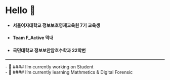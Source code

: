 # Hello 👋

+ #### 서울여자대학교 정보보호영재교육원 7기 교육생
+ #### Team F_Active 막내
+ #### 국민대학교 정보보안암호수학과 22학번
<hr>
- 🔭 #### I’m currently working on Student
<br>
- 🌱 #### I’m currently learning Mathmetics & Digital Forensic

<!--
**llist-df/llist-df** is a ✨ _special_ ✨ repository because its `README.md` (this file) appears on your GitHub profile.

Here are some ideas to get you started:

- 👯 I’m looking to collaborate on ...
- 🤔 I’m looking for help with ...
- 💬 Ask me about ...
- 📫 How to reach me: ...
- 😄 Pronouns: ...
- ⚡ Fun fact: ...
-->
